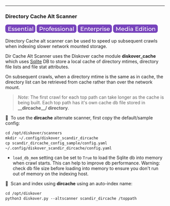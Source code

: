 ___
### Directory Cache Alt Scanner

![Image: Essential Edition Label](images/button_edition_essential.png)&nbsp;![Image: Professional Edition Label](images/button_edition_professional.png)&nbsp;![Image: Enterprise Edition Label](images/button_edition_enterprise.png)&nbsp;![Image: AJA Diskover Media Edition Label](images/button_edition_media.png)

Directory Cache alt scanner can be used to speed up subsequent crawls when indexing slower network mounted storage.

Dir Cache Alt Scanner uses the Diskover cache module **diskover_cache** which uses [Sqlite](https://www.sqlite.org/) DB to store a local cache of directory mtimes, directory file lists and file stat attributes.

On subsequent crawls, when a directory mtime is the same as in cache, the directory list can be retrieved from cache rather than over the network mount.

>_Note:_ The first crawl for each top path can take longer as the cache is being built. Each top path has it's own cache db file stored in **\_\_dircache\_\_/ directory**.

🔴 &nbsp;To use the **dircache** alternate scanner, first copy the default/sample config:

```
cd /opt/diskover/scanners
mkdir ~/.config/diskover_scandir_dircache
cp scandir_dircache_config_sample/config.yaml ~/.config/diskover_scandir_dircache/config.yaml
```

* `load_db_mem` setting can be set to `True` to load the Sqlite db into memory when crawl starts. This can help to improve db performance. Warning: check db file size before loading into memory to ensure you don't run out of memory on the indexing host.


🔴 &nbsp;Scan and index using **dircache** using an auto-index name:

```
cd /opt/diskover
python3 diskover.py --altscanner scandir_dircache /toppath
```
